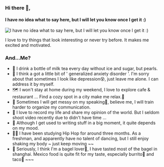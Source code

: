 ### Hi there 👋,  
#### I have no idea what to say here, but I will let you know once I get it :)
![I have no idea what to say here, but I will let you know once I get it :)](https://user-images.githubusercontent.com/39761827/90970788-a1497b00-e53b-11ea-9b36-8c5e8984a7f4.png)

I love to try things that look interesting or never try before. It makes me excited and motivated. 

### And...Me?
- 🥛 I drink a bottle of milk tea every day without ice and sugar, but pearls.
- 🤯 I think a got a little bit of ' generalized anxiety disorder '. I'm sorry about that sometimes I look like depression😵, just leave me alone. I can address it by myself.
- 🗺 I won't stay at home during my weekend, I love to explore cafe & restaurant ...  Find a cozy spot in a city make me relax.🤟
- 🤡 Sometimes I will get messy on my speaking🙇‍, believe me, I will train harder to organize my communication. 
- 📸 I love to record my life and share my opinion of the world. But I seldom shoot video recently due to didn't have time ...
- 📝 Although I get used to writing stuff in a big moment, it quite depends on my mood. 
- 💃🏾 I have been studying Hip Hop for around three months. As a freshman, and apparently have no talent of dancing, but I still enjoy shaking my body ~ just keep moving ~~
- 🥯 Seriously, I think I'm a bagel lover🥯, I have tasted most of the bagel in shanghai. Mexico food is quite fit for my taste, especially burrito🌯 and taco🌮 ~~~ 
